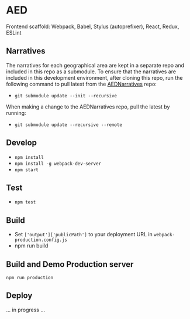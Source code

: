 # AED
Frontend scaffold: Webpack, Babel, Stylus (autoprefixer), React, Redux, ESLint

## Narratives
The narratives for each geographical area are kept in a separate repo and included in this repo as a submodule. To ensure that the narratives are included in this development environment, after cloning this repo, run the following command to pull latest from the [AEDNarratives](https://github.com/AfESG/AEDNarratives) repo:

* `git submodule update --init --recursive`

When making a change to the AEDNarratives repo, pull the latest by running:

* `git submodule update --recursive --remote`

## Develop
* `npm install`
* `npm install -g webpack-dev-server`
* `npm start`

## Test
* `npm test`

## Build
* Set `['output']['publicPath']` to your deployment URL in `webpack-production.config.js`
* npm run build

## Build and Demo Production server

`npm run production`

## Deploy

... in progress ...
